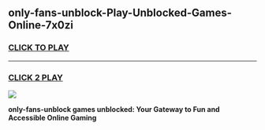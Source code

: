 
## only-fans-unblock-Play-Unblocked-Games-Online-7x0zi
<h3>
<a href="https://premium76.site?title=only-fans-unblock&ref=25A">CLICK TO PLAY</a></h3>
<hr>

<h3>
<a href="https://premium76.site?title=only-fans-unblock&ref=25A">CLICK 2 PLAY</a>
  
</h3>

<a href="https://premium76.site?title=only-fans-unblock&ref=25A"><img src="https://clearcache.store/games.png"></a>


**only-fans-unblock games unblocked: Your Gateway to Fun and Accessible Online Gaming**
